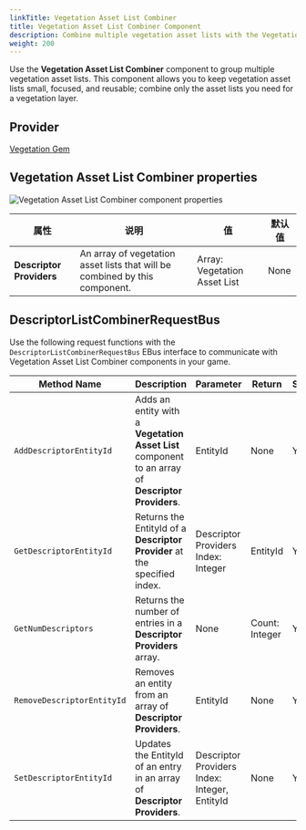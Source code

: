 ```yaml
---
linkTitle: Vegetation Asset List Combiner
title: Vegetation Asset List Combiner Component
description: Combine multiple vegetation asset lists with the Vegetation Asset List Combiner component in Open 3D Engine (O3DE).
weight: 200
---
```


Use the **Vegetation Asset List Combiner** component to group multiple vegetation asset lists.  This component allows you to keep vegetation asset lists small, focused, and reusable; combine only the asset lists you need for a vegetation layer.

## Provider

[Vegetation Gem](/docs/user-guide/gems/reference/environment/vegetation/)

## Vegetation Asset List Combiner properties

![Vegetation Asset List Combiner component properties](/images/user-guide/components/reference/vegetation/vegetation-asset-list-combiner-component.png)

| 属性 | 说明 | 值 | 默认值 |
|-|-|-|-|
| **Descriptor Providers** | An array of vegetation asset lists that will be combined by this component. | Array: Vegetation Asset List | None |

## DescriptorListCombinerRequestBus

Use the following request functions with the `DescriptorListCombinerRequestBus` EBus interface to communicate with Vegetation Asset List Combiner components in your game.

| Method Name | Description | Parameter | Return | Scriptable |
|-|-|-|-|-|
| `AddDescriptorEntityId` | Adds an entity with a **Vegetation Asset List** component to an array of **Descriptor Providers**. | EntityId | None | Yes |
| `GetDescriptorEntityId` | Returns the EntityId of a **Descriptor Provider** at the specified index. | Descriptor Providers Index: Integer | EntityId | Yes |
| `GetNumDescriptors` | Returns the number of entries in a **Descriptor Providers** array. | None | Count: Integer | Yes |
| `RemoveDescriptorEntityId` | Removes an entity from an array of **Descriptor Providers**. | EntityId | None | Yes |
| `SetDescriptorEntityId` | Updates the EntityId of an entry in an array of **Descriptor Providers**. | Descriptor Providers Index: Integer, EntityId | None | Yes |
